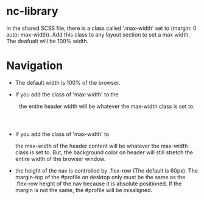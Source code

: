 # nc-library

In the shared SCSS file, there is a class called '.max-width' set to (margin: 0 auto; max-width).  Add this class to any layout section to set a max width.  The deafualt will be 100% width.

# Navigation

- The default width is 100% of the browser. 
- If you add the class of 'max-width' to the <header> the entire header width will be whatever the max-width class is set to.
- If you add the class of 'max-width' to <div class="flex-row"> the max-width of the header content will be whatever the max-width class is set to. But, the background color on header will still stretch the entire width of the browser window.

- the height of the nav is controlled by .flex-row (The default is 60px).  The margin-top of the #profile on desktop only must be the same as the .flex-row height of the nav because it is absolute positioned.  If the margin is not the same, the #profile will be misaligned.